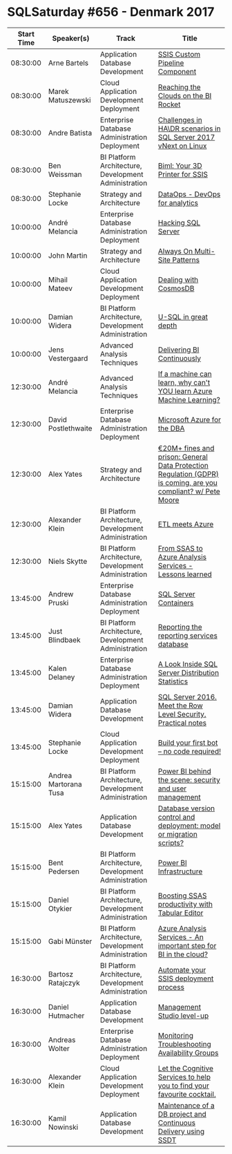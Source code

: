 # SQLSaturday #656 - Denmark 2017
Start Time|Speaker(s)|Track|Title
---|---|---|---
08:30:00|Arne Bartels|Application  Database Development|[SSIS Custom Pipeline Component](64824.md)
08:30:00|Marek Matuszewski|Cloud Application Development  Deployment|[Reaching the Clouds on the BI Rocket](65794.md)
08:30:00|Andre Batista|Enterprise Database Administration  Deployment|[Challenges in HA\DR scenarios in SQL Server 2017 vNext on Linux](68375.md)
08:30:00|Ben Weissman|BI Platform Architecture, Development  Administration|[Biml: Your 3D Printer for SSIS](68470.md)
08:30:00|Stephanie Locke|Strategy and Architecture|[DataOps - DevOps for analytics](68805.md)
10:00:00|André Melancia|Enterprise Database Administration  Deployment|[Hacking SQL Server](64806.md)
10:00:00|John Martin|Strategy and Architecture|[Always On Multi-Site Patterns](64834.md)
10:00:00|Mihail Mateev|Cloud Application Development  Deployment|[Dealing with CosmosDB](68612.md)
10:00:00|Damian Widera|BI Platform Architecture, Development  Administration|[U-SQL in great depth](68778.md)
10:00:00|Jens Vestergaard|Advanced Analysis Techniques|[Delivering BI Continuously](69452.md)
12:30:00|André Melancia|Advanced Analysis Techniques|[If a machine can learn, why can't YOU learn Azure Machine Learning?](64807.md)
12:30:00|David Postlethwaite|Enterprise Database Administration  Deployment|[Microsoft Azure for the DBA](65070.md)
12:30:00|Alex Yates|Strategy and Architecture|[€20M+ fines and prison: General Data Protection Regulation (GDPR) is coming, are you compliant? w/ Pete Moore](67560.md)
12:30:00|Alexander Klein|BI Platform Architecture, Development  Administration|[ETL meets Azure](67683.md)
12:30:00|Niels Skytte|BI Platform Architecture, Development  Administration|[From SSAS to Azure Analysis Services - Lessons learned](69541.md)
13:45:00|Andrew Pruski|Enterprise Database Administration  Deployment|[SQL Server  Containers](66811.md)
13:45:00|Just Blindbaek|BI Platform Architecture, Development  Administration|[Reporting the reporting services database](66914.md)
13:45:00|Kalen Delaney|Enterprise Database Administration  Deployment|[A Look Inside SQL Server Distribution Statistics](67528.md)
13:45:00|Damian Widera|Application  Database Development|[SQL Server 2016. Meet the Row Level Security. Practical notes](68779.md)
13:45:00|Stephanie Locke|Cloud Application Development  Deployment|[Build your first bot – no code required!](68804.md)
15:15:00|Andrea Martorana Tusa|BI Platform Architecture, Development  Administration|[Power BI behind the scene: security and user management](66296.md)
15:15:00|Alex Yates|Application  Database Development|[Database version control and deployment: model or migration scripts?](66804.md)
15:15:00|Bent Pedersen|BI Platform Architecture, Development  Administration|[Power BI Infrastructure](67066.md)
15:15:00|Daniel Otykier|BI Platform Architecture, Development  Administration|[Boosting SSAS productivity with Tabular Editor](67288.md)
15:15:00|Gabi Münster|BI Platform Architecture, Development  Administration|[Azure Analysis Services - An important step for BI in the cloud?](68764.md)
16:30:00|Bartosz Ratajczyk|BI Platform Architecture, Development  Administration|[Automate your SSIS deployment process](65621.md)
16:30:00|Daniel Hutmacher|Application  Database Development|[Management Studio level-up](66678.md)
16:30:00|Andreas Wolter|Enterprise Database Administration  Deployment|[Monitoring  Troubleshooting Availability Groups](66832.md)
16:30:00|Alexander Klein|Cloud Application Development  Deployment|[Let the Cognitive Services to help you to find your favourite cocktail.](67685.md)
16:30:00|Kamil Nowinski|Application  Database Development|[Maintenance of a DB project and Continuous Delivery using SSDT](69451.md)
